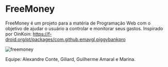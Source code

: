 # FreeMoney
FreeMoney é um projeto para a matéria de Programação Web com o objetivo de ajudar o usuário a controlar e monitorar seus gastos. Inspirado por OinKoin: https://f-droid.org/pt/packages/com.github.emavgl.piggybankpro

![freemoney](https://github.com/guiopen/FreeMoney/assets/94094527/5d72ad4a-2096-4214-b2e7-b23bca4a53a9)

Equipe: Alexandre Conte, Giliard, Guilherme Amaral e Marina.
